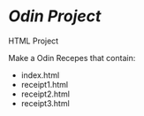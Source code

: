 # *Odin Project*

HTML Project


Make a Odin Recepes that contain:
* index.html
* receipt1.html
* receipt2.html
* receipt3.html